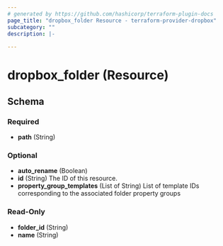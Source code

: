 ```yaml
---
# generated by https://github.com/hashicorp/terraform-plugin-docs
page_title: "dropbox_folder Resource - terraform-provider-dropbox"
subcategory: ""
description: |-
  
---
```


# dropbox_folder (Resource)





<!-- schema generated by tfplugindocs -->
## Schema

### Required

- **path** (String)

### Optional

- **auto_rename** (Boolean)
- **id** (String) The ID of this resource.
- **property_group_templates** (List of String) List of template IDs corresponding to the associated folder property groups

### Read-Only

- **folder_id** (String)
- **name** (String)


